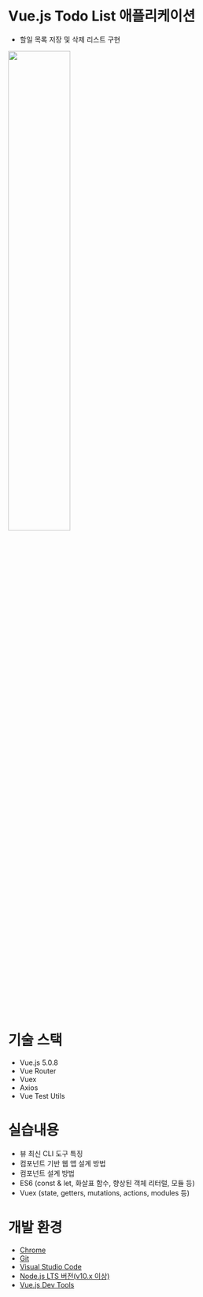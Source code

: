 
# Vue.js Todo List 애플리케이션
- 할일 목록 저장 및 삭제 리스트  구현
<img src="./src/assets/todoList.jpg" width="50%" height="50%">

# 기술 스택
- Vue.js 5.0.8
- Vue Router
- Vuex
- Axios
- Vue Test Utils

# 실습내용
- 뷰 최신 CLI 도구 특징
- 컴포넌트 기반 웹 앱 설계 방법
- 컴포넌트 설계 방법
- ES6 (const & let, 화살표 함수, 향상된 객체 리터럴, 모듈 등)
- Vuex (state, getters, mutations, actions, modules 등)

# 개발 환경
- [Chrome](https://www.google.com/intl/ko/chrome/)
- [Git](https://git-scm.com/downloads)
- [Visual Studio Code](https://code.visualstudio.com/)
- [Node.js LTS 버전(v10.x 이상)](https://nodejs.org/ko/)
- [Vue.js Dev Tools](https://chrome.google.com/webstore/detail/vuejs-devtools/nhdogjmejiglipccpnnnanhbledajbpd)